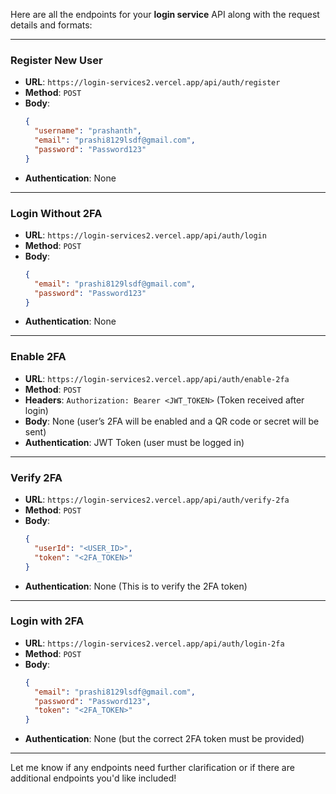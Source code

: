 Here are all the endpoints for your **login service** API along with the request details and formats:

---

### **Register New User**
- **URL**: `https://login-services2.vercel.app/api/auth/register`
- **Method**: `POST`
- **Body**:
  ```json
  {
    "username": "prashanth",
    "email": "prashi8129lsdf@gmail.com",
    "password": "Password123"
  }
  ```
- **Authentication**: None

---

### **Login Without 2FA**
- **URL**: `https://login-services2.vercel.app/api/auth/login`
- **Method**: `POST`
- **Body**:
  ```json
  {
    "email": "prashi8129lsdf@gmail.com",
    "password": "Password123"
  }
  ```
- **Authentication**: None

---

### **Enable 2FA**
- **URL**: `https://login-services2.vercel.app/api/auth/enable-2fa`
- **Method**: `POST`
- **Headers**: `Authorization: Bearer <JWT_TOKEN>` (Token received after login)
- **Body**: None (user’s 2FA will be enabled and a QR code or secret will be sent)
- **Authentication**: JWT Token (user must be logged in)

---

### **Verify 2FA**
- **URL**: `https://login-services2.vercel.app/api/auth/verify-2fa`
- **Method**: `POST`
- **Body**:
  ```json
  {
    "userId": "<USER_ID>",
    "token": "<2FA_TOKEN>"
  }
  ```
- **Authentication**: None (This is to verify the 2FA token)

---

### **Login with 2FA**
- **URL**: `https://login-services2.vercel.app/api/auth/login-2fa`
- **Method**: `POST`
- **Body**:
  ```json
  {
    "email": "prashi8129lsdf@gmail.com",
    "password": "Password123",
    "token": "<2FA_TOKEN>"
  }
  ```
- **Authentication**: None (but the correct 2FA token must be provided)

---

Let me know if any endpoints need further clarification or if there are additional endpoints you'd like included!
